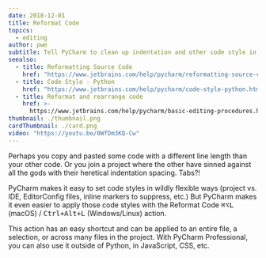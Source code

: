 ```yaml
---
date: 2018-12-01
title: Reformat Code
topics:
  - editing
author: pwe
subtitle: Tell PyCharm to clean up indentation and other code style in your file.
seealso:
  - title: Reformatting Source Code
    href: "https://www.jetbrains.com/help/pycharm/reformatting-source-code.html"
  - title: Code Style - Python
    href: "https://www.jetbrains.com/help/pycharm/code-style-python.html"
  - title: Reformat and rearrange code
    href: >-
      https://www.jetbrains.com/help/pycharm/basic-editing-procedures.html#reformat_rearrange_code
thumbnail: ./thumbnail.png
cardThumbnail: ./card.png
video: "https://youtu.be/0WfDm3KQ-Cw"
---
```


Perhaps you copy and pasted some code with a different line length than your other code. Or you join a project where the other have sinned against all the gods with their heretical indentation spacing. Tabs?!

PyCharm makes it easy to set code styles in wildly flexible ways (project vs. IDE, EditorConfig files, inline markers to suppress, etc.) But PyCharm makes it even easier to apply those code styles with the Reformat Code <kbd>⌘⌥L</kbd> (macOS) / <kbd>Ctrl+Alt+L</kbd> (Windows/Linux) action.

This action has an easy shortcut and can be applied to an entire file, a selection, or across many files in the project. With PyCharm Professional, you can also use it outside of Python, in JavaScript, CSS, etc.
